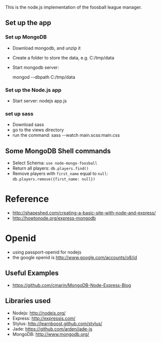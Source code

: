 This is the node.js implementation of the foosball league manager.

## Set up the app
### Set up MongoDB

* Download mongodb, and unzip it
* Create a folder to store the data, e.g. C:/tmp/data
* Start mongodb server:

    mongod --dbpath C:/tmp/data

### Set up the Node.js app

* Start server:
    nodejs app.js

### set up sass

* Download sass
* go to the views directory
* run the command: 
		sass --watch main.scss:main.css


## Some MongoDB Shell commands

* Select Schema: `use node-mongo-foosball`
* Return all players: `db.players.find()`
* Remove players with `first_name` equal to `null`: `db.players.remove({first_name: null})`

# Reference

* http://shapeshed.com/creating-a-basic-site-with-node-and-express/
* http://howtonode.org/express-mongodb

# Openid

* using passport-openid for nodejs
* the google openid is http://www.google.com/accounts/o8/id

## Useful Examples

* https://github.com/cmarin/MongoDB-Node-Express-Blog


## Libraries used

* Nodejs: http://nodejs.org/
* Express: http://expressjs.com/
* Stylus: http://learnboost.github.com/stylus/
* Jade: https://github.com/arden/jade-js
* MongoDB: http://www.mongodb.org/